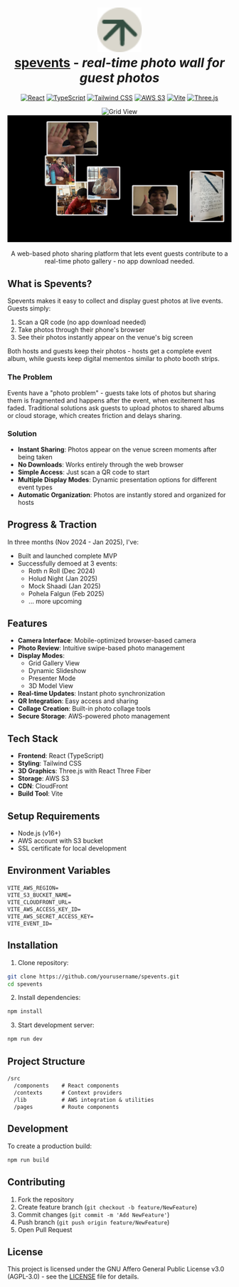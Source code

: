 <h1 align="center">
  <img src="./src/assets/dark-icon.svg" alt="Icon" width="100"/>
  <br>
  <a href="https://spevents.live/">spevents</a> - <i> real-time photo wall for guest photos</i>
</h1>

<p align="center">
  <a href="https://reactjs.org/" target="_blank"><img src="https://img.shields.io/badge/React-20232A?style=for-the-badge&logo=react&logoColor=61DAFB" alt="React"></a>
  <a href="https://www.typescriptlang.org/" target="_blank"><img src="https://img.shields.io/badge/TypeScript-007ACC?style=for-the-badge&logo=typescript&logoColor=white" alt="TypeScript"></a>
  <a href="https://tailwindcss.com/" target="_blank"><img src="https://img.shields.io/badge/Tailwind_CSS-38B2AC?style=for-the-badge&logo=tailwind-css&logoColor=white" alt="Tailwind CSS"></a>
  <a href="https://aws.amazon.com/s3/" target="_blank"><img src="https://img.shields.io/badge/AWS_S3-232F3E?style=for-the-badge&logo=amazon-aws&logoColor=white" alt="AWS S3"></a>
  <a href="https://vitejs.dev/" target="_blank"><img src="https://img.shields.io/badge/Vite-646CFF?style=for-the-badge&logo=vite&logoColor=white" alt="Vite"></a>
  <a href="https://threejs.org/" target="_blank"><img src="https://img.shields.io/badge/Three.js-000000?style=for-the-badge&logo=three.js&logoColor=white" alt="Three.js"></a>
</p>

<p align="center">
  <img src="./src/assets/Grid.png" alt="Grid View" width="600"/>
  <img src="./src/assets/View.png" alt="Fun View" width="600"/>
</p>

<div align="center">
  A web-based photo sharing platform that lets event guests contribute to a real-time photo gallery - no app download needed.
</div>

## What is Spevents?

Spevents makes it easy to collect and display guest photos at live events. Guests simply:

1. Scan a QR code (no app download needed)
2. Take photos through their phone's browser
3. See their photos instantly appear on the venue's big screen

Both hosts and guests keep their photos - hosts get a complete event album, while guests keep digital mementos similar to photo booth strips.

### The Problem

Events have a "photo problem" - guests take lots of photos but sharing them is fragmented and happens after the event, when excitement has faded. Traditional solutions ask guests to upload photos to shared albums or cloud storage, which creates friction and delays sharing.

### Solution

- **Instant Sharing**: Photos appear on the venue screen moments after being taken
- **No Downloads**: Works entirely through the web browser
- **Simple Access**: Just scan a QR code to start
- **Multiple Display Modes**: Dynamic presentation options for different event types
- **Automatic Organization**: Photos are instantly stored and organized for hosts

## Progress & Traction

In three months (Nov 2024 - Jan 2025), I've:

- Built and launched complete MVP
- Successfully demoed at 3 events:
  - Roth n Roll (Dec 2024)
  - Holud Night (Jan 2025)
  - Mock Shaadi (Jan 2025)
  - Pohela Falgun (Feb 2025)
  - ... more upcoming

## Features

- **Camera Interface**: Mobile-optimized browser-based camera
- **Photo Review**: Intuitive swipe-based photo management
- **Display Modes**:
  - Grid Gallery View
  - Dynamic Slideshow
  - Presenter Mode
  - 3D Model View
- **Real-time Updates**: Instant photo synchronization
- **QR Integration**: Easy access and sharing
- **Collage Creation**: Built-in photo collage tools
- **Secure Storage**: AWS-powered photo management

## Tech Stack

- **Frontend**: React (TypeScript)
- **Styling**: Tailwind CSS
- **3D Graphics**: Three.js with React Three Fiber
- **Storage**: AWS S3
- **CDN**: CloudFront
- **Build Tool**: Vite

## Setup Requirements

- Node.js (v16+)
- AWS account with S3 bucket
- SSL certificate for local development

## Environment Variables

```env
VITE_AWS_REGION=
VITE_S3_BUCKET_NAME=
VITE_CLOUDFRONT_URL=
VITE_AWS_ACCESS_KEY_ID=
VITE_AWS_SECRET_ACCESS_KEY=
VITE_EVENT_ID=
```

## Installation

1. Clone repository:

```bash
git clone https://github.com/yourusername/spevents.git
cd spevents
```

2. Install dependencies:

```bash
npm install
```

3. Start development server:

```bash
npm run dev
```

## Project Structure

```
/src
  /components    # React components
  /contexts      # Context providers
  /lib           # AWS integration & utilities
  /pages         # Route components
```

## Development

To create a production build:

```bash
npm run build
```

## Contributing

1. Fork the repository
2. Create feature branch (`git checkout -b feature/NewFeature`)
3. Commit changes (`git commit -m 'Add NewFeature'`)
4. Push branch (`git push origin feature/NewFeature`)
5. Open Pull Request

## License

This project is licensed under the GNU Affero General Public License v3.0 (AGPL-3.0) - see the [LICENSE](LICENSE) file for details.